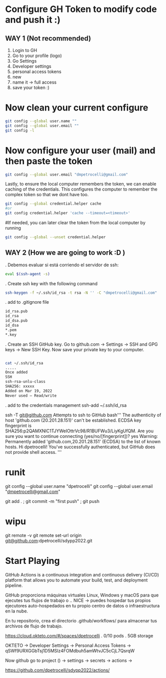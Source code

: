 # Configure GH Token to modify code and push it :)

## WAY 1 (Not recommended)
1. Login to GH 
2. Go to your profile (logo)
3. Go Settings
4. Developer settings
5. personal access tokens
6. new
7. name it -> full access
8. save your token :) 

# Now clean your current configure
```bash
git config --global user.name ""
git config --global user.email ""
git config -l
```
# Now configure your user (mail) and then paste the token
```bash
git config --global user.email "dmpetrocelli@gmail.com"
```

Lastly, to ensure the local computer remembers the token, we can enable caching of the credentials. This configures the computer to remember the complex token so that we dont have too.
```bash
git config --global credential.helper cache
#or 
git config credential.helper 'cache --timeout=<timeout>'
```
#If needed, you can later clear the token from the local computer by running
```bash
git config --global --unset credential.helper
```
## WAY 2 (How we are going to work :D )

. Debemos evaluar si está corriendo el servidor de ssh:
```bash
eval $(ssh-agent -s)
```

. Create ssh key with the following command
```bash
ssh-keygen -f ~/.ssh/id_rsa -t rsa -N '' -C "dmpetrocelli@gmail.com"
```

. add to .gitignore file
```bash
id_rsa.pub
id_rsa
id_dsa.pub
id_dsa
*.pem
*.key
```

. Create an SSH GitHub key. Go to github.com → Settings → SSH and GPG keys → New SSH Key. Now save your private key to your computer.
```bash

cat ~/.ssh/id_rsa
.....
Once added 
SSH
ssh-rsa-unlu-class
SHA256: xxxxx
Added on Mar 19, 2022
Never used — Read/write
```
. add to the credentials management
ssh-add ~/.ssh/id_rsa 

ssh -T git@github.com
Attempts to ssh to GitHub
bash'''
The authenticity of host 'github.com (20.201.28.151)' can't be established.
ECDSA key fingerprint is SHA256:p2QAMXNIC1TJYWeIOttrVc98/R1BUFWu3/LiyKgUfQM.
Are you sure you want to continue connecting (yes/no/[fingerprint])? yes
Warning: Permanently added 'github.com,20.201.28.151' (ECDSA) to the list of known hosts.
Hi dpetrocelli! You've successfully authenticated, but GitHub does not provide shell access.
'''
# runit
git config --global user.name "dpetrocelli"
git config --global user.email "dmpetrocelli@gmail.com"

git add . ; git commit -m "first push" ; git push



# wipu
git remote -v
git remote set-url origin git@github.com:dpetrocelli/sdypp2022.git

# Start Playing
GitHub Actions is a continuous integration and continuous delivery (CI/CD) platform that allows you to automate your build, test, and deployment pipeline.

GitHub proporciona máquinas virtuales Linux, Windows y macOS para que ejecutes tus flujos de trabajo o ..
NICE ->  puedes hospedar tus propios ejecutores auto-hospedados en tu propio centro de datos o infraestructura en la nube.

En tu repositorio, crea el directorio .github/workflows/ para almacenar tus archivos de flujo de trabajo.

https://cloud.okteto.com/#/spaces/dpetrocelli
. 0/10 pods
. 5GB storage

OKTETO -> Developer Settings -> Personal Access Tokens -> qSWf9URXGGbTsj1D5MSlz4FOMdbuh5amWtvJC5cCjL7QsrqW

Now github go to project () -> settings ->  secrets -> actions -> 

https://github.com/dpetrocelli/sdypp2022/actions/